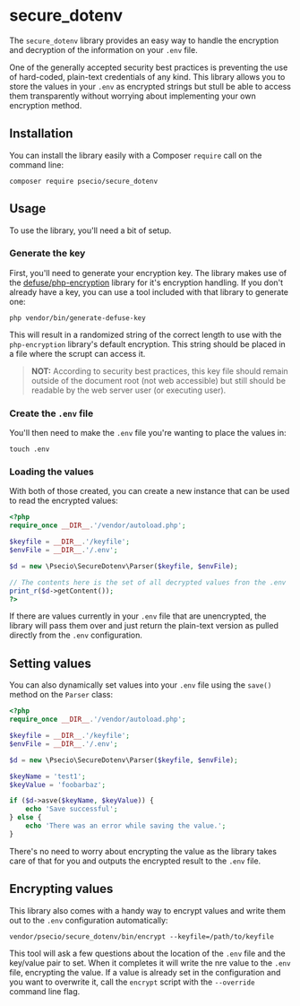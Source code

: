 # secure_dotenv

The `secure_dotenv` library provides an easy way to handle the encryption and decryption of the information on your `.env` file.

One of the generally accepted security best practices is preventing the use of hard-coded, plain-text credentials of any kind. This library allows you to store the values in your `.env` as encrypted strings but stull be able to access them transparently without worrying about implementing your own encryption method.


## Installation

You can install the library easily with a Composer `require` call on the command line:

```
composer require psecio/secure_dotenv
```

## Usage

To use the library, you'll need a bit of setup. 

### Generate the key

First, you'll need to generate your encryption key. The library makes use of the [defuse/php-encryption](https://github.com/defuse/php-encryption) library for it's encryption handling. If you don't already have a key, you can use a tool included with that library to generate one:

```
php vendor/bin/generate-defuse-key
```

This will result in a randomized string of the correct length to use with the `php-encryption` library's default encryption. This string should be placed in a file where the scrupt can access it.

> **NOT:** According to security best practices, this key file should remain outside of the document root (not web accessible) but still should be readable by the web server user (or executing user).

### Create the `.env` file

You'll then need to make the `.env` file you're wanting to place the values in:

```
touch .env
```

### Loading the values

With both of those created, you can create a new instance that can be used to read the encrypted values:

```php
<?php
require_once __DIR__.'/vendor/autoload.php';

$keyfile = __DIR__.'/keyfile';
$envFile = __DIR__.'/.env';

$d = new \Psecio\SecureDotenv\Parser($keyfile, $envFile);

// The contents here is the set of all decrypted values fron the .env
print_r($d->getContent());
?>
```

If there are values currently in your `.env` file that are unencrypted, the library will pass them over and just return the plain-text version as pulled directly from the `.env` configuration.

## Setting values

You can also dynamically set values into your `.env` file using the `save()` method on the `Parser` class:

```php
<?php
require_once __DIR__.'/vendor/autoload.php';

$keyfile = __DIR__.'/keyfile';
$envFile = __DIR__.'/.env';

$d = new \Psecio\SecureDotenv\Parser($keyfile, $envFile);

$keyName = 'test1';
$keyValue = 'foobarbaz';

if ($d->asve($keyName, $keyValue)) {
    echo 'Save successful';
} else {
    echo 'There was an error while saving the value.';
}
```

There's no need to worry about encrypting the value as the library takes care of that for you and outputs the encrypted result to the `.env` file.

## Encrypting values

This library also comes with a handy way to encrypt values and write them out to the `.env` configuration automatically:

```
vendor/psecio/secure_dotenv/bin/encrypt --keyfile=/path/to/keyfile
```

This tool will ask a few questions about the location of the `.env` file and the key/value pair to set. When it completes it will write the nre value to the `.env` file, encrypting the value. If a value is already set in the configuration and you want to overwrite it, call the `encrypt` script with the `--override` command line flag.